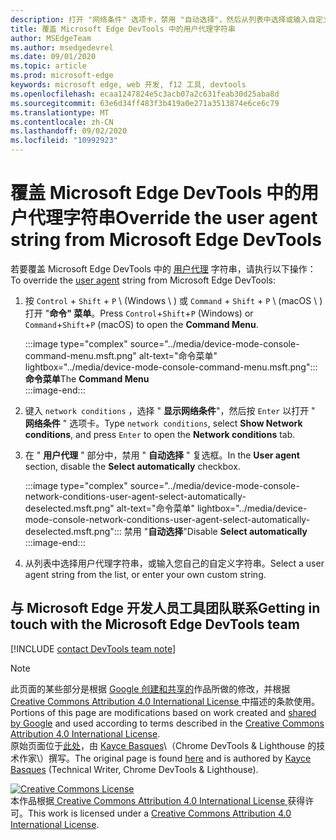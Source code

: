 ```yaml
---
description: 打开 "网络条件" 选项卡，禁用 "自动选择"，然后从列表中选择或输入自定义字符串。
title: 覆盖 Microsoft Edge DevTools 中的用户代理字符串
author: MSEdgeTeam
ms.author: msedgedevrel
ms.date: 09/01/2020
ms.topic: article
ms.prod: microsoft-edge
keywords: microsoft edge, web 开发, f12 工具, devtools
ms.openlocfilehash: ecaa1247824e5c3acb07a2c631feab30d25aba8d
ms.sourcegitcommit: 63e6d34ff483f3b419a0e271a3513874e6ce6c79
ms.translationtype: MT
ms.contentlocale: zh-CN
ms.lasthandoff: 09/02/2020
ms.locfileid: "10992923"
---
```

<!-- Copyright Kayce Basques 

   Licensed under the Apache License, Version 2.0 (the "License");
   you may not use this file except in compliance with the License.
   You may obtain a copy of the License at

       https://www.apache.org/licenses/LICENSE-2.0

   Unless required by applicable law or agreed to in writing, software
   distributed under the License is distributed on an "AS IS" BASIS,
   WITHOUT WARRANTIES OR CONDITIONS OF ANY KIND, either express or implied.
   See the License for the specific language governing permissions and
   limitations under the License.  -->

# <span data-ttu-id="b27d8-104">覆盖 Microsoft Edge DevTools 中的用户代理字符串</span><span class="sxs-lookup"><span data-stu-id="b27d8-104">Override the user agent string from Microsoft Edge DevTools</span></span>  

<span data-ttu-id="b27d8-105">若要覆盖 Microsoft Edge DevTools 中的 [用户代理][MDNUserAgent] 字符串，请执行以下操作：</span><span class="sxs-lookup"><span data-stu-id="b27d8-105">To override the [user agent][MDNUserAgent] string from Microsoft Edge DevTools:</span></span>  

1.  <span data-ttu-id="b27d8-106">按 `Control` + `Shift` + `P` \ (Windows \ ) 或 `Command` + `Shift` + `P` \ (macOS \ ) 打开 "**命令" 菜单**。</span><span class="sxs-lookup"><span data-stu-id="b27d8-106">Press `Control`+`Shift`+`P` \(Windows\) or `Command`+`Shift`+`P` \(macOS\) to open the **Command Menu**.</span></span>  
    
    :::image type="complex" source="../media/device-mode-console-command-menu.msft.png" alt-text="命令菜单" lightbox="../media/device-mode-console-command-menu.msft.png":::
       <span data-ttu-id="b27d8-108">**命令菜单**</span><span class="sxs-lookup"><span data-stu-id="b27d8-108">The **Command Menu**</span></span>  
    :::image-end:::  
    
1.  <span data-ttu-id="b27d8-109">键入 `network conditions` ，选择 " **显示网络条件**"，然后按 `Enter` 以打开 " **网络条件** " 选项卡。</span><span class="sxs-lookup"><span data-stu-id="b27d8-109">Type `network conditions`, select **Show Network conditions**, and press `Enter` to open the **Network conditions** tab.</span></span>  
1.  <span data-ttu-id="b27d8-110">在 " **用户代理** " 部分中，禁用 " **自动选择** " 复选框。</span><span class="sxs-lookup"><span data-stu-id="b27d8-110">In the **User agent** section, disable the **Select automatically** checkbox.</span></span>  
    
    :::image type="complex" source="../media/device-mode-console-network-conditions-user-agent-select-automatically-deselected.msft.png" alt-text="命令菜单" lightbox="../media/device-mode-console-network-conditions-user-agent-select-automatically-deselected.msft.png":::
       <span data-ttu-id="b27d8-112">禁用 "**自动选择**"</span><span class="sxs-lookup"><span data-stu-id="b27d8-112">Disable **Select automatically**</span></span>  
    :::image-end:::  
    
1.  <span data-ttu-id="b27d8-113">从列表中选择用户代理字符串，或输入您自己的自定义字符串。</span><span class="sxs-lookup"><span data-stu-id="b27d8-113">Select a user agent string from the list, or enter your own custom string.</span></span>  

## <span data-ttu-id="b27d8-114">与 Microsoft Edge 开发人员工具团队联系</span><span class="sxs-lookup"><span data-stu-id="b27d8-114">Getting in touch with the Microsoft Edge DevTools team</span></span>  

[!INCLUDE [contact DevTools team note](../includes/contact-devtools-team-note.md)]  

<!-- links -->  

[MDNUserAgent]: https://developer.mozilla.org/docs/Glossary/User_agent "用户代理 |MDN"  

> [!NOTE]
> <span data-ttu-id="b27d8-116">此页面的某些部分是根据 [Google 创建和共享的][GoogleSitePolicies]作品所做的修改，并根据[ Creative Commons Attribution 4.0 International License ][CCA4IL]中描述的条款使用。</span><span class="sxs-lookup"><span data-stu-id="b27d8-116">Portions of this page are modifications based on work created and [shared by Google][GoogleSitePolicies] and used according to terms described in the [Creative Commons Attribution 4.0 International License][CCA4IL].</span></span>  
> <span data-ttu-id="b27d8-117">原始页面位于[此处](https://developers.google.com/web/tools/chrome-devtools/device-mode/override-user-agent)，由 [Kayce Basques][KayceBasques]\（Chrome DevTools \& Lighthouse 的技术作家\）撰写。</span><span class="sxs-lookup"><span data-stu-id="b27d8-117">The original page is found [here](https://developers.google.com/web/tools/chrome-devtools/device-mode/override-user-agent) and is authored by [Kayce Basques][KayceBasques] \(Technical Writer, Chrome DevTools \& Lighthouse\).</span></span>  

[![Creative Commons License][CCby4Image]][CCA4IL]  
<span data-ttu-id="b27d8-119">本作品根据[ Creative Commons Attribution 4.0 International License ][CCA4IL]获得许可。</span><span class="sxs-lookup"><span data-stu-id="b27d8-119">This work is licensed under a [Creative Commons Attribution 4.0 International License][CCA4IL].</span></span>  

[CCA4IL]: https://creativecommons.org/licenses/by/4.0  
[CCby4Image]: https://i.creativecommons.org/l/by/4.0/88x31.png  
[GoogleSitePolicies]: https://developers.google.com/terms/site-policies  
[KayceBasques]: https://developers.google.com/web/resources/contributors/kaycebasques  
